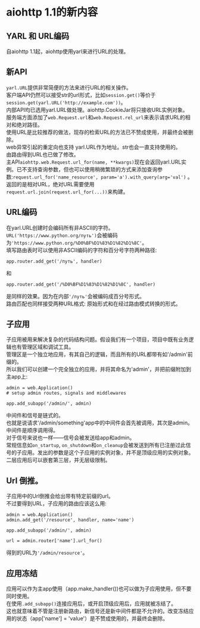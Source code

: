# aiohttp 1.1的新内容

## YARL 和 URL编码
自aiohttp 1.1起，aiohttp使用yarl来进行URL的处理。     

## 新API
`yarl.URL`提供非常简便的方法来进行URL的相关操作。       
客户端API仍然可以接受str的url形式，比如`session.get()`等价于`session.get(yarl.URL('http://example.com'))`。       
内部API均已选用yarl.URL做处理。aiohttp.CookieJar将只接收URL实例对象。         
服务端方面添加了`web.Request.url`和`web.Request.rel_url`来表示请求URL的相对和绝对路径。      
使用URL是比较推荐的做法，现存的检索URL的方法已不赞成使用，并最终会被删除。      
web异常引起的重定向也支持 yarl.URL作为地址。str也会一直支持使用的。      
由路由得到URL也已做了修改。      
主API`aiohttp.web.Request.url_for(name, **kwargs)`现在会返回yarl.URL实例。已不支持查询参数，但也可以使用稍微繁琐的方式来添加查询参数:`request.url_for('name_resource', param='a').with_query(arg='val')` 。       
返回的是相对URL，绝对URL需要使用`request.url.join(request.url_for(...))`来构建。

## URL编码
在yarl.URL创建时会编码所有非ASCII的字符。        
`URL('https://www.python.org/путь')`会被编码为`'https://www.python.org/%D0%BF%D1%83%D1%82%D1%8C'`。        
填写路由表时可以使用非ASCII编码的字符和百分号字符两种路径:
```
app.router.add_get('/путь', handler)
```
和
```
app.router.add_get('/%D0%BF%D1%83%D1%82%D1%8C', handler)
```
是同样的效果。因为在内部`'/путь'`会被编码成百分号形式。       
路由匹配也同样接受两种URL格式: 原始形式和在经过路由模式转换的形式。


## 子应用
子应用被用来解决复杂的代码结构问题。假设我们有一个项目，项目中既有业务逻辑也有管理区域和调试工具。       
管理区是一个独立地应用，有其自己的逻辑，而且所有的URL都带有如'/admin'前缀的。       
所以我们可以创建一个完全独立的应用，并将其命名为'admin'，并把前缀附加到主app上:
```
admin = web.Application()
# setup admin routes, signals and middlewares

app.add_subapp('/admin/', admin)
```
中间件和信号是链式的。      
也就是说请求'/admin/something'app中的中间件会首先被调用，其次是admin。中间件是顺序调用得。      
对于信号来说也一样——信号会被发送给app和admin。      
常规信息如`on_startup`, `on_shutdown`和`on_cleanup`会被发送到所有已注册过此信号的子应用。发出的参数是这个子应用的实例对象，并不是顶级应用的实例对象。      
二层应用后可以嵌套第三层，并无层级限制。

## Url 倒推。
子应用中的Url倒推会给出带有特定前缀的url。      
不过要得到URL，子应用的路由应该这么用:
```
admin = web.Application()
admin.add_get('/resource', handler, name='name')

app.add_subapp('/admin/', admin)

url = admin.router['name'].url_for()
```
得到的URL为`'/admin/resource'`。

## 应用冻结
应用可以作为主app使用（app.make_handler())也可以做为子应用使用，但不要同时使用。     
在使用`.add_subapp()`连接应用后，或开启顶级应用后，应用就被冻结了。     
这也就意味着不管是注册新路由，新信号还是新中间件都是不允许的。改变冻结应用的状态（app['name'] = 'value'）是不赞成使用的，并最终会删除。



